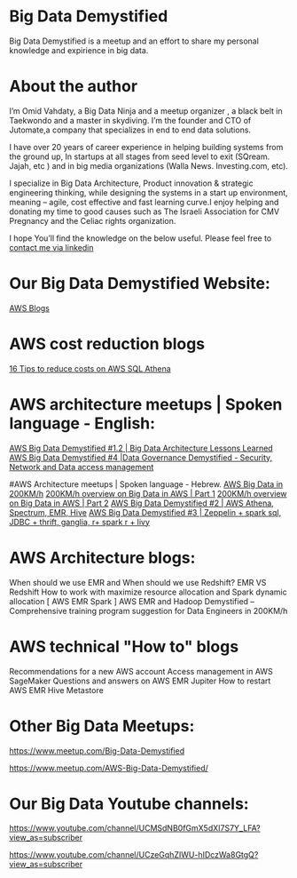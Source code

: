 # Big Data Demystified
Big Data Demystified is a meetup and an effort to share my personal knowledge and expirience in big data.  

# About the author
I’m Omid Vahdaty, a Big Data Ninja and a meetup organizer , a black belt in Taekwondo and a master in skydiving.
I’m the founder and CTO of Jutomate,a company that  specializes  in end to end data solutions.

I have over 20 years of career experience in helping building systems from the ground up, In startups at all stages from seed level to exit  (SQream. Jajah, etc ) and  in big media organizations (Walla News. Investing.com, etc).

I specialize in Big Data Architecture, Product innovation & strategic engineering thinking, while designing the systems in a start up environment, meaning – agile, cost effective and fast learning curve.I enjoy helping and donating my time to good causes such as The Israeli Association for CMV Pregnancy and the Celiac rights organization.

I hope You’ll find the knowledge on the below useful. Please feel free to [contact me via linkedin](https://www.linkedin.com/in/omid-vahdaty/)


# Our Big Data Demystified Website:
[AWS Blogs](https://big-data-demystified.ninja/aws-blogs/)

# AWS cost reduction blogs
[16 Tips to reduce costs on AWS SQL Athena](https://big-data-demystified.ninja/2018/06/03/cost-reduction-on-athena/)

# AWS architecture meetups | Spoken language - English:
[AWS Big Data Demystified #1.2 | Big Data Architecture Lessons Learned](https://big-data-demystified.ninja/2019/04/02/aws-big-data-demystified-1-2-big-data-architecture-lessons-learned/) 
[AWS Big Data Demystified #4 |Data Governance Demystified - Security, Network and Data access management](https://big-data-demystified.ninja/2018/08/10/aws-big-data-demystified-4-data-governance-demystified-security-network-and-data-access-management/)


#AWS Architecture meetups | Spoken language - Hebrew.
[AWS Big Data in 200KM/h](https://big-data-demystified.ninja/2019/08/04/big-data-in-200km-h-big-data-demystified/)
[200KM/h overview on Big Data in AWS | Part 1](https://big-data-demystified.ninja/2020/02/12/200km-h-overview-on-big-data-in-aws-part-1/)
[200KM/h overview on Big Data in AWS | Part 2](https://big-data-demystified.ninja/2020/02/12/200km-h-overview-on-big-data-in-aws-part-2/)
[AWS Big Data Demystified #2 | AWS Athena, Spectrum, EMR, Hive](https://big-data-demystified.ninja/2018/06/03/aws-big-data-demystified-2-aws-athena-spectrum-emr-hive/)
[AWS Big Data Demystified #3 | Zeppelin + spark sql, JDBC + thrift, ganglia, r+ spark r + livy](https://big-data-demystified.ninja/2018/07/03/aws-big-data-demystified-3-zeppelin-spark-sql-jdbc-thrift-ganglia-r-spark-r-livy/)

# AWS Architecture blogs:
When should we use EMR and When should we use Redshift? EMR VS Redshift
How to work with maximize resource allocation and Spark dynamic allocation [ AWS EMR Spark ]
AWS EMR and Hadoop Demystified – Comprehensive training program suggestion for Data Engineers in 200KM/h


# AWS technical "How to" blogs
Recommendations for a new AWS account
Access management in AWS SageMaker
Questions and answers on AWS EMR Jupiter
How to restart AWS EMR Hive Metastore


# Other Big Data Meetups:

https://www.meetup.com/Big-Data-Demystified

https://www.meetup.com/AWS-Big-Data-Demystified/

# Our Big Data Youtube channels:

https://www.youtube.com/channel/UCMSdNB0fGmX5dXI7S7Y_LFA?view_as=subscriber

https://www.youtube.com/channel/UCzeGqhZIWU-hIDczWa8GtgQ?view_as=subscriber

